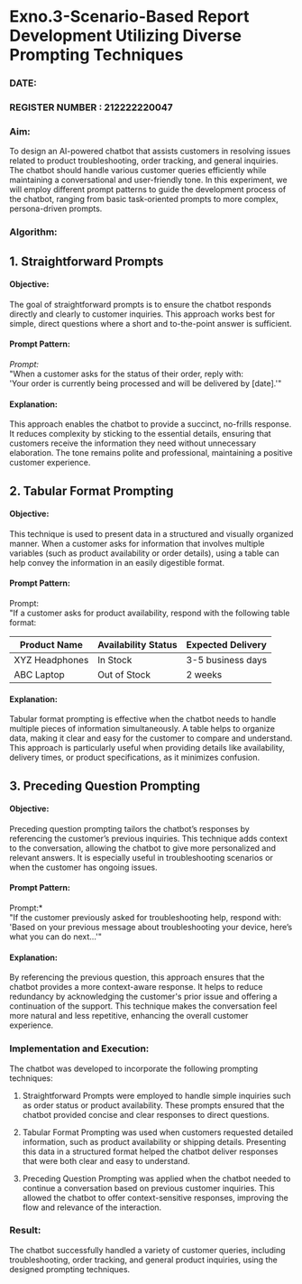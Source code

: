 # Exno.3-Scenario-Based Report Development Utilizing Diverse Prompting Techniques
### DATE:                                                                            
### REGISTER NUMBER : 212222220047
### Aim: 
To design an AI-powered chatbot that assists customers in resolving issues related to product troubleshooting, order tracking, and general inquiries. The chatbot should handle various customer queries efficiently while maintaining a conversational and user-friendly tone. In this experiment, we will employ different prompt patterns to guide the development process of the chatbot, ranging from basic task-oriented prompts to more complex, persona-driven prompts.

### Algorithm: 

## 1. Straightforward Prompts

#### Objective: 
  The goal of straightforward prompts is to ensure the chatbot responds directly and clearly to customer inquiries. This approach works best for simple, direct questions where a short and to-the-point answer is sufficient.

#### Prompt Pattern: 
  *Prompt:*  
  "When a customer asks for the status of their order, reply with:  
  'Your order is currently being processed and will be delivered by [date].'"

#### Explanation:  
  This approach enables the chatbot to provide a succinct, no-frills response. It reduces complexity by sticking to the essential details, ensuring that customers receive the information they need without unnecessary elaboration. The tone remains polite and professional, maintaining a positive customer experience.


## 2. Tabular Format Prompting

#### Objective:  
  This technique is used to present data in a structured and visually organized manner. When a customer asks for information that involves multiple variables (such as product availability or order details), using a table can help convey the information in an easily digestible format.

#### Prompt Pattern: 
  Prompt:  
  "If a customer asks for product availability, respond with the following table format:  

  | Product Name   | Availability Status | Expected Delivery |  
  |----------------|---------------------|-------------------|  
  | XYZ Headphones | In Stock            | 3-5 business days |  
  | ABC Laptop     | Out of Stock        | 2 weeks           |"

#### Explanation:  
  Tabular format prompting is effective when the chatbot needs to handle multiple pieces of information simultaneously. A table helps to organize data, making it clear and easy for the customer to compare and understand. This approach is particularly useful when providing details like availability, delivery times, or product specifications, as it minimizes confusion.
  
## 3. Preceding Question Prompting
#### Objective:  
  Preceding question prompting tailors the chatbot’s responses by referencing the customer’s previous inquiries. This technique adds context to the conversation, allowing the chatbot to give more personalized and relevant answers. It is especially useful in troubleshooting scenarios or when the customer has ongoing issues.

#### Prompt Pattern: 
  Prompt:*  
  "If the customer previously asked for troubleshooting help, respond with:  
  'Based on your previous message about troubleshooting your device, here’s what you can do next…'"

#### Explanation:
  By referencing the previous question, this approach ensures that the chatbot provides a more context-aware response. It helps to reduce redundancy by acknowledging the customer's prior issue and offering a continuation of the support. This technique makes the conversation feel more natural and less repetitive, enhancing the overall customer experience.


### Implementation and Execution:

The chatbot was developed to incorporate the following prompting techniques:

1. Straightforward Prompts were employed to handle simple inquiries such as order status or product availability. These prompts ensured that the chatbot provided concise and clear responses to direct questions.
   
2. Tabular Format Prompting was used when customers requested detailed information, such as product availability or shipping details. Presenting this data in a structured format helped the chatbot deliver responses that were both clear and easy to understand.

3. Preceding Question Prompting was applied when the chatbot needed to continue a conversation based on previous customer inquiries. This allowed the chatbot to offer context-sensitive responses, improving the flow and relevance of the interaction.


### Result:
The chatbot successfully handled a variety of customer queries, including troubleshooting, order tracking, and general product inquiries, using the designed prompting techniques.
